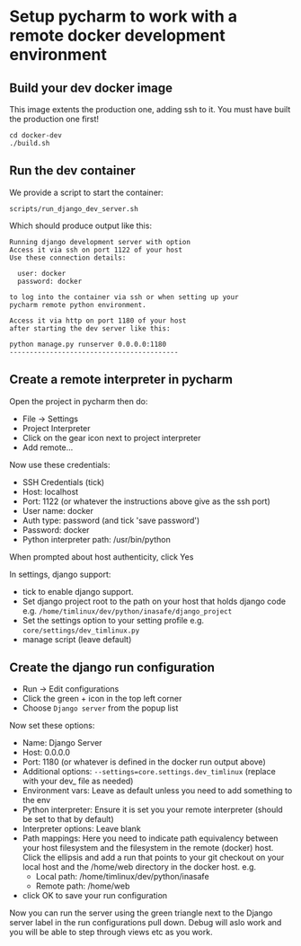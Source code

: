 # Setup pycharm to work with a remote docker development environment

## Build your dev docker image

This image extents the production one, adding ssh to it. You must
have built the production one first!

```
cd docker-dev
./build.sh
```

## Run the dev container

We provide a script to start the container:

```
scripts/run_django_dev_server.sh
```

Which should produce output like this:

```
Running django development server with option
Access it via ssh on port 1122 of your host
Use these connection details:

  user: docker
  password: docker

to log into the container via ssh or when setting up your
pycharm remote python environment.

Access it via http on port 1180 of your host
after starting the dev server like this:

python manage.py runserver 0.0.0.0:1180
------------------------------------------

```

## Create a remote interpreter in pycharm

Open the project in pycharm then do:

* File -> Settings
* Project Interpreter
* Click on the gear icon next to project interpreter
* Add remote...

Now use these credentials:

* SSH Credentials (tick)
* Host: localhost
* Port: 1122 (or whatever the instructions above give as the ssh port)
* User name: docker
* Auth type: password (and tick 'save password')
* Password: docker
* Python interpreter path: /usr/bin/python

When prompted about host authenticity, click Yes

In settings, django support:

* tick to enable django support.
* Set django project root to the path on your host that holds django code e.g. ``/home/timlinux/dev/python/inasafe/django_project``
* Set the settings option to your setting profile e.g. ``core/settings/dev_timlinux.py``
* manage script (leave default)


## Create the django run configuration

* Run -> Edit configurations
* Click the green + icon in the top left corner
* Choose ``Django server`` from the popup list

Now set these options:

* Name: Django Server
* Host: 0.0.0.0
* Port: 1180 (or whatever is defined in the docker run output above)
* Additional options: ``--settings=core.settings.dev_timlinux`` (replace with your dev_ file as needed)
* Environment vars: Leave as default unless you need to add something to the env
* Python interpreter: Ensure it is set you your remote interpreter (should be set to that by default)
* Interpreter options: Leave blank
* Path mappings: Here you need to indicate path equivalency between your host filesystem and the filesystem in the remote (docker) host. Click the ellipsis and add a run that points to your git checkout on your local host and the /home/web directory in the docker host. e.g.
  * Local path: /home/timlinux/dev/python/inasafe
  * Remote path: /home/web
* click OK to save your run configuration

Now you can run the server using the green triangle next to the Django server label in the run configurations pull down. Debug will aslo work and you will be able to step through views etc as you work.



